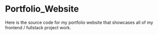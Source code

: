 # Portfolio_Website
 Here is the source code for my portfolio website that showcases all of my frontend / fullstack project work.
